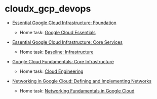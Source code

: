 # cloudx_gcp_devops



- [Essential Google Cloud Infrastructure: Foundation](https://partner.cloudskillsboost.google/course_templates/50)
  - Home task: [Google Cloud Essentials](https://partner.cloudskillsboost.google/course_templates/621)
- [Essential Google Cloud Infrastructure: Core Services](https://partner.cloudskillsboost.google/paths/69/course_templates/49)
  - Home task: [Baseline: Infrastructure](https://partner.cloudskillsboost.google/course_templates/620)
- [Google Cloud Fundamentals: Core Infrastructure](https://partner.cloudskillsboost.google/paths/69/course_templates/60)
  - Home task: [Cloud Engineering](https://partner.cloudskillsboost.google/course_templates/695)
    
- [Networking in Google Cloud: Defining and Implementing Networks](https://partner.cloudskillsboost.google/paths/69/course_templates/35)
  - Home task: [Networking Fundamentals in Google Cloud](https://partner.cloudskillsboost.google/course_templates/764)
